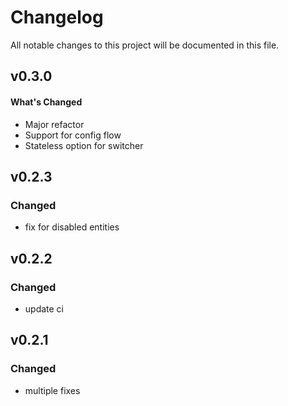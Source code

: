 # Changelog

All notable changes to this project will be documented in this file.

## v0.3.0

#### What's Changed

- Major refactor
- Support for config flow
- Stateless option for switcher

## v0.2.3

### Changed

- fix for disabled entities

## v0.2.2

### Changed

- update ci

## v0.2.1

### Changed

- multiple fixes
